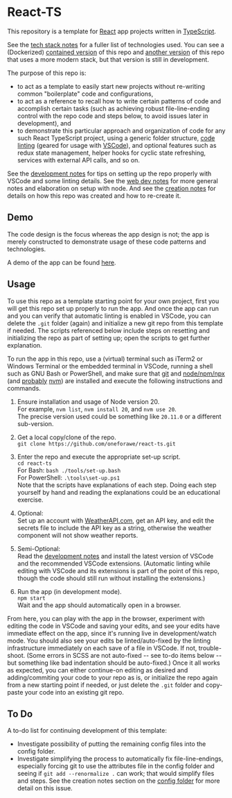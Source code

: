 # React-TS

This repository is a template for [React](https://react.dev) app projects
written in [TypeScript](https://www.typescriptlang.org).

See the [tech stack notes](./doc/Stack.md) for a fuller list of technologies
used.  You can see a (Dockerized)
[contained version](https://github.com/oneforawe/react-ts-dock) of this repo and
[another version](https://github.com/oneforawe/react-next-ts) of this repo
that uses a more modern stack, but that version is still in development.

The purpose of this repo is:

* to act as a template to easily start new projects without re-writing common
  "boilerplate" code and configurations,
* to act as a reference to recall how to write certain patterns of code and
  accomplish certain tasks (such as achieving robust file-line-ending control
  with the repo code and steps below, to avoid issues later in development), and
* to demonstrate this particular approach and organization of code for any such
  React TypeScript project, using a generic folder structure,
  [code linting](./doc/Development.md) (geared for usage with
  [VSCode](https://code.visualstudio.com/)), and optional features such as redux
  state management, helper hooks for cyclic state refreshing, services with
  external API calls, and so on.

See the [development notes](./doc/Development.md) for tips on setting up the
repo properly with VSCode and some linting details.  See the
[web dev notes](./doc/WebDev.md) for more general notes and elaboration on setup
with node.  And see the [creation notes](./doc/Creation.md) for details on how
this repo was created and how to re-create it.

## Demo

The code design is the focus whereas the app design is not; the app is merely
constructed to demonstrate usage of these code patterns and technologies.

A demo of the app can be found
[here](https://www.andrew-forrester.com/demos/react-ts/).

## Usage

To use this repo as a template starting point for your own project, first you
will get this repo set up properly to run the app.  And once the app can run and
you can verify that automatic linting is enabled in VSCode, you can delete the
`.git` folder (again) and initialize a new git repo from this template if
needed. The scripts referenced below include steps on resetting and initializing
the repo as part of setting up; open the scripts to get further explanation.

To run the app in this repo, use a (virtual) terminal such as iTerm2 or Windows
Terminal or the embedded terminal in VSCode, running a shell such as GNU Bash or
PowerShell, and make sure that
[git](https://git-scm.com) and [node/npm/npx](https://nodejs.org)
(and [probably](./doc/WebDev.md) [nvm](https://github.com/nvm-sh/nvm))
are installed and execute the following instructions and commands.

1. Ensure installation and usage of Node version 20.  
  For example, `nvm list`, `nvm install 20`, and `nvm use 20`.  
  The precise version used could be something like `20.11.0` or a different
  sub-version.

2. Get a local copy/clone of the repo.  
  `git clone https://github.com/oneforawe/react-ts.git`

3. Enter the repo and execute the appropriate set-up script.  
  `cd react-ts`  
  For Bash: `bash ./tools/set-up.bash`  
  For PowerShell: `.\tools\set-up.ps1`  
  Note that the scripts have explanations of each step. Doing each step yourself
  by hand and reading the explanations could be an educational exercise.

4. Optional:  
  Set up an account with [WeatherAPI.com](https://www.weatherapi.com/), get an
  API key, and edit the secrets file to include the API key as a string,
  otherwise the weather component will not show weather reports.

5. Semi-Optional:  
  Read the [development notes](./doc/Development.md) and install the latest
  version of VSCode and the recommended VSCode extensions.  (Automatic linting
  while editing with VSCode and its extensions is part of the point of this
  repo, though the code should still run without installing the extensions.)

6. Run the app (in development mode).  
  `npm start`  
  Wait and the app should automatically open in a browser.

From here, you can play with the app in the browser, experiment with editing the
code in VSCode and saving your edits, and see your edits have immediate effect
on the app, since it's running live in development/watch mode.  You should also
see your edits be linted/auto-fixed by the linting infrastructure immediately on
each save of a file in VSCode.  If not, trouble-shoot.  (Some errors in SCSS are
not auto-fixed -- see to-do items below -- but something like bad indentation
should be auto-fixed.) Once it all works as expected, you can either continue-on
editing as desired and adding/commiting your code to your repo as is, or
initialize the repo again from a new starting point if needed, or just delete
the `.git` folder and copy-paste your code into an existing git repo.

## To Do

A to-do list for continuing development of this template:

* Investigate possibility of putting the remaining config files into the config
  folder.
* Investigate simplifying the process to automatically fix file-line-endings,
  especially forcing git to use the attributes file in the config folder and
  seeing if `git add --renormalize .` can work; that would simplify files and
  steps.  See the creation notes section on the
  [config folder](./doc/Creation.md#config-folder) for more detail on this
  issue.
